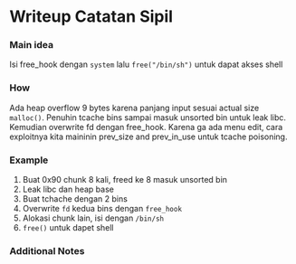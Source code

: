 # Writeup Catatan Sipil

### Main idea
Isi free_hook dengan `system` lalu `free("/bin/sh")` untuk dapat akses shell

### How
Ada heap overflow 9 bytes karena panjang input sesuai actual size `malloc()`. Penuhin tcache bins sampai masuk unsorted bin untuk leak libc. Kemudian overwrite fd dengan free_hook. Karena ga ada menu edit, cara exploitnya kita maininin prev_size and prev_in_use untuk tcache poisoning.

### Example
1. Buat 0x90 chunk 8 kali, freed ke 8 masuk unsorted bin
2. Leak libc dan heap base
3. Buat tchache dengan 2 bins
4. Overwrite `fd` kedua bins dengan `free_hook`
5. Alokasi chunk lain, isi dengan `/bin/sh`
6. `free()` untuk dapet shell

### Additional Notes